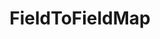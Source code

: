 ---
optionsClassName: FieldToFieldMapOptions
optionsClassFullName: MigrationTools.Tools.FieldToFieldMapOptions
configurationSamples:
- name: defaults
  description: 
  code: >-
    {
      "MigrationTools": {
        "CommonTools": {
          "FieldMappingTool": {
            "FieldDefaults": {
              "FieldToFieldMap": {}
            }
          }
        }
      }
    }
  sampleFor: MigrationTools.Tools.FieldToFieldMapOptions
- name: Classic
  description: 
  code: >-
    {
      "$type": "FieldToFieldMapOptions",
      "WorkItemTypeName": null,
      "sourceField": null,
      "targetField": null,
      "defaultValue": null,
      "Enabled": false,
      "ApplyTo": null
    }
  sampleFor: MigrationTools.Tools.FieldToFieldMapOptions
description: missng XML code comments
className: FieldToFieldMap
typeName: FieldMaps
architecture: 
options:
- parameterName: ApplyTo
  type: List
  description: missng XML code comments
  defaultValue: missng XML code comments
- parameterName: defaultValue
  type: String
  description: missng XML code comments
  defaultValue: missng XML code comments
- parameterName: Enabled
  type: Boolean
  description: If set to `true` then the Fieldmap will run. Set to `false` and the processor will not run.
  defaultValue: missng XML code comments
- parameterName: sourceField
  type: String
  description: missng XML code comments
  defaultValue: missng XML code comments
- parameterName: targetField
  type: String
  description: missng XML code comments
  defaultValue: missng XML code comments
- parameterName: WorkItemTypeName
  type: String
  description: missng XML code comments
  defaultValue: missng XML code comments
status: missng XML code comments
processingTarget: missng XML code comments
classFile: /src/MigrationTools.Clients.AzureDevops.ObjectModel/Tools/FieldMappingTool/FieldMaps/FieldToFieldMap.cs
optionsClassFile: /src/MigrationTools/Tools/FieldMappingTool/FieldMaps/FieldtoFieldMapOptions.cs

redirectFrom:
- /Reference/FieldMaps/FieldToFieldMapOptions/
layout: reference
toc: true
permalink: /Reference/FieldMaps/FieldToFieldMap/
title: FieldToFieldMap
categories:
- FieldMaps
- 
topics:
- topic: notes
  path: /FieldMaps/FieldToFieldMap-notes.md
  exists: false
  markdown: ''
- topic: introduction
  path: /FieldMaps/FieldToFieldMap-introduction.md
  exists: false
  markdown: ''

---